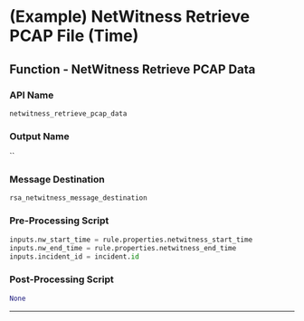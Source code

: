 <!--
    DO NOT MANUALLY EDIT THIS FILE
    THIS FILE IS AUTOMATICALLY GENERATED WITH resilient-sdk codegen
    Generated with resilient-sdk v50.1.262
-->

# (Example) NetWitness Retrieve PCAP File (Time)

## Function - NetWitness Retrieve PCAP Data

### API Name
`netwitness_retrieve_pcap_data`

### Output Name
``

### Message Destination
`rsa_netwitness_message_destination`

### Pre-Processing Script
```python
inputs.nw_start_time = rule.properties.netwitness_start_time
inputs.nw_end_time = rule.properties.netwitness_end_time
inputs.incident_id = incident.id
```

### Post-Processing Script
```python
None
```

---

